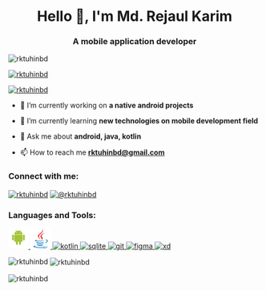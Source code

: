 <h1 align="center"> Hello 👋, I'm Md. Rejaul Karim</h1>
<h3 align="center">A mobile application developer</h3>

<p align="left"> <img src="https://komarev.com/ghpvc/?username=rktuhinbd&label=Profile%20views&color=0e75b6&style=flat" alt="rktuhinbd" /> </p>

<p align="left"> <a href="https://github.com/ryo-ma/github-profile-trophy"><img src="https://github-profile-trophy.vercel.app/?username=rktuhinbd" alt="rktuhinbd" /></a> </p>

<p align="left"> <a href="https://twitter.com/rktuhinbd" target="blank"><img src="https://img.shields.io/twitter/follow/rktuhinbd?logo=twitter&style=for-the-badge" alt="rktuhinbd" /></a> </p>

- 🔭 I’m currently working on **a native android projects**

- 🌱 I’m currently learning **new technologies on mobile development field**

- 💬 Ask me about **android, java, kotlin**

- 📫 How to reach me **rktuhinbd@gmail.com**

<h3 align="left">Connect with me:</h3>
<p align="left">
<a href="https://www.linkedin.com/in/rktuhinbd" target="blank"><img align="center" src="https://raw.githubusercontent.com/rahuldkjain/github-profile-readme-generator/master/src/images/icons/Social/linked-in-alt.svg" alt="rktuhinbd" height="30" width="40" /></a>
<a href="https://medium.com/@rktuhinbd" target="blank"><img align="center" src="https://raw.githubusercontent.com/rahuldkjain/github-profile-readme-generator/master/src/images/icons/Social/medium.svg" alt="@rktuhinbd" height="30" width="40" /></a>
</p>

<h3 align="left">Languages and Tools:</h3>
<p align="left"> <a href="https://developer.android.com" target="_blank" rel="noreferrer"> <img src="https://raw.githubusercontent.com/devicons/devicon/master/icons/android/android-original-wordmark.svg" alt="android" width="40" height="40"/> </a> <a href="https://www.java.com" target="_blank" rel="noreferrer"> <img src="https://raw.githubusercontent.com/devicons/devicon/master/icons/java/java-original.svg" alt="java" width="40" height="40"/> </a> <a href="https://kotlinlang.org" target="_blank" rel="noreferrer"> <img src="https://www.vectorlogo.zone/logos/kotlinlang/kotlinlang-icon.svg" alt="kotlin" width="40" height="40"/> </a> <a href="https://www.sqlite.org/" target="_blank" rel="noreferrer"> <img src="https://www.vectorlogo.zone/logos/sqlite/sqlite-icon.svg" alt="sqlite" width="40" height="40"/> </a> <a href="https://git-scm.com/" target="_blank" rel="noreferrer"> <img src="https://www.vectorlogo.zone/logos/git-scm/git-scm-icon.svg" alt="git" width="40" height="40"/> </a> <a href="https://www.figma.com/" target="_blank" rel="noreferrer"> <img src="https://www.vectorlogo.zone/logos/figma/figma-icon.svg" alt="figma" width="40" height="40"/> </a> <a href="https://www.adobe.com/products/xd.html" target="_blank" rel="noreferrer"> <img src="https://cdn.worldvectorlogo.com/logos/adobe-xd.svg" alt="xd" width="40" height="40"/> </a> </p>

<p><img align="left" src="https://github-readme-stats.vercel.app/api/top-langs?username=rktuhinbd&show_icons=true&locale=en&layout=compact" alt="rktuhinbd" /></p>

<p>&nbsp;<img align="center" src="https://github-readme-stats.vercel.app/api?username=rktuhinbd&show_icons=true&locale=en" alt="rktuhinbd" /></p>

<p><img align="center" src="https://github-readme-streak-stats.herokuapp.com/?user=rktuhinbd&" alt="rktuhinbd" /></p>
